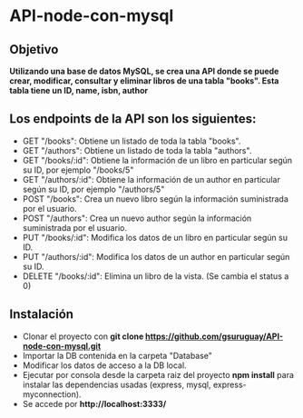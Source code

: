 # API-node-con-mysql

## Objetivo

**Utilizando una base de datos MySQL, se crea una API donde se puede crear, modificar, consultar y eliminar libros de una tabla "books". Esta tabla tiene un ID, name, isbn, author**

## Los endpoints de la API son los siguientes:

* GET "/books": Obtiene un listado de toda la tabla "books".
* GET "/authors": Obtiene un listado de toda la tabla "authors".
* GET "/books/:id": Obtiene la información de un libro en particular según su ID, por ejemplo "/books/5"
* GET "/authors/:id": Obtiene la información de un author en particular según su ID, por ejemplo "/authors/5"
* POST "/books": Crea un nuevo libro según la información suministrada por el usuario.
* POST "/authors": Crea un nuevo author según la información suministrada por el usuario.
* PUT "/books/:id": Modifica los datos de un libro en particular según su ID.
* PUT "/authors/:id": Modifica los datos de un author en particular según su ID.
* DELETE "/books/:id": Elimina un libro de la vista. (Se cambia el status a 0)


## Instalación
* Clonar el proyecto con **git clone https://github.com/gsuruguay/API-node-con-mysql.git**
* Importar la DB contenida en la carpeta "Database"
* Modificar los datos de acceso a la DB local.
* Ejecutar por consola desde la carpeta raiz del proyecto **npm install** para instalar las dependencias usadas (express, mysql, express-myconnection).
* Se accede por **http://localhost:3333/**


